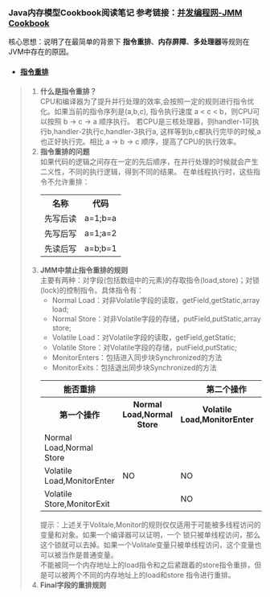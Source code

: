 ### Java内存模型Cookbook阅读笔记 参考链接：[并发编程网-JMM Cookbook](http://ifeve.com/jmm-cookbook/)

核心思想：说明了在最简单的背景下 **指令重排**、**内存屏障**、**多处理器**等规则在JVM中存在的原因。

*   #### [指令重排](http://ifeve.com/jmm-cookbook-reorderings/)


> 1. **什么是指令重排？**     
   > CPU和编译器为了提升并行处理的效率,会按照一定的规则进行指令优化。如果当前的指令序列是(a,b,c),
   指令执行速度 a < c < b，则CPU可以按照 b -> c -> a 顺序执行。
   若CPU是三核处理器，则handler-1可执行b,handler-2执行c,handler-3执行a,
   这样等到b,c都执行完毕的时候,a也正好执行完。相比 a -> b -> c 顺序，提高了CPU的执行效率。
> 2. **指令重排的问题**        
   > 如果代码的逻辑之间存在一定的先后顺序，在并行处理的时候就会产生二义性，不同的执行逻辑，得到不同的结果。
   在单线程执行时，这些指令不允许重排： 
         <table>
            <tr>
                <th>名称</th><th>代码</th>
            </tr>
            <tr>
                <td>先写后读</td>
                <td>a=1;b=a</td>
            </tr>
            <tr>
                <td>先写后写</td>
                <td>a=1;a=2</td>
            </tr>
            <tr>
                <td>先读后写</td>
                <td>a=b;b=1</td>
            </tr>
        </table>            
> 3. **JMM中禁止指令重排的规则**        
   > 主要有两种：对字段(包括数组中的元素)的存取指令(load,store)；对锁(lock)的控制指令。具体指令有：        
        <ul>
            <li>
                Normal Load：对非Volatile字段的读取，getField,getStatic,array load;   
            </li>
            <li>
                Normal Store：对非Volatile字段的存储，putField,putStatic,array store;   
            </li>
            <li>
                Volatile Load：对Volatile字段的读取，getField,getStatic;   
            </li>
            <li>
                Volatile Store：对Volatile字段的存储，putField,putStatic;   
            </li>
            <li>
                MonitorEnters：包括进入同步块Synchronized的方法
            </li>
            <li>
                MonitorExits：包括退出同步块Synchronized的方法
            </li>
        </ul>
        <table>
            <tr>
                <th>能否重排</th>
                <th colspan="3">第二个操作</th>
            </tr>
            <tr>
                <th>第一个操作</th>
                <th>Normal Load,Normal Store</th>
                <th>Volatile Load,MonitorEnter</th>
                <th>Volatile Store,MonitorExit</th>
            </tr>
            <tr>
                <td>Normal Load,Normal Store</td>
                <td></td>
                <td></td>
                <td>NO</td>
            </tr>
            <tr>
                <td>Volatile Load,MonitorEnter</td>
                <td>NO</td>
                <td>NO</td>
                <td>NO</td>
            </tr>
            <tr>
                <td>Volatile Store,MonitorExit</td>
                <td></td>
                <td>NO</td>
                <td>NO</td>
            </tr>
        </table>
    提示：上述关于Volitale,Monitor的规则仅仅适用于可能被多线程访问的变量和对象。如果一个编译器可以证明，一个
    锁只被单线程访问，那么这个锁就可以去掉。如果一个Volitale变量只被单线程访问，这个变量也可以被当作是普通变量。      
    不能被同一个内存地址上的load指令和之后紧跟着的store指令重排，但是可以被两个不同的内存地址上的load和store
    指令进行重排。
> 4. **Final字段的重排规则**    
            
    


